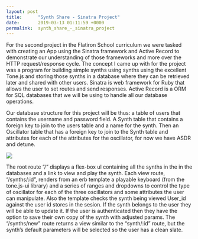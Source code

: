 ```yaml
---
layout: post
title:      "Synth Share - Sinatra Project"
date:       2019-03-13 01:11:59 +0000
permalink:  synth_share_-_sinatra_project
---
```



For the second project in the Flatiron School curriculum we were tasked with creating an App using the Sinatra framework and Active Record to demonstrate our understanding of those frameworks and more over the HTTP request/response cycle.  The concept I came up with for the project was a program for building simple synths using synths using the excellent Tone.js and storing those synths in a database where they can be retrieved later and shared with other users. Sinatra is web framework for Ruby that allows the user to set routes and send responses.  Active Record is a ORM for SQL databases that we will be using to handle all our database operations.  

Our database structure for this project will be thus: a table of users that contains the username and password field.  A Synth table that contains a foreign key to join to the users table and a name for the synth.  Then an Oscillator table that has a foreign key to join to the Synth table and attributes for each of the attributes for the oscillator, for now we have ASDR and detune.

![](https://i.imgur.com/5qxNwjH.png)
  
The root route “/” displays a flex-box ul containing all the synths in the in the databases and a link to view and play the synth.  Each view route, “/synths/:id”, renders from an erb template a playable keyboard (from the tone.js-ui library) and a series of ranges and dropdowns to control the type of oscillator for each of the three oscillators and some attributes the user can manipulate.  Also the template checks the synth being viewed User_id against the user id stores in the sesion.  If the synth belongs to the user they will be able to update it.  If the user is authenticated then they have the option to save their own copy of the synth with adjusted params.
The “/synths/new” route returns a view similar to the “synth/:id” route, but the synth’s default parameters will be selected so the user has a clean slate.

